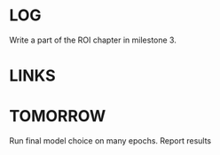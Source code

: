 # LOG
Write a part of the ROI chapter in milestone 3.
# LINKS

# TOMORROW
Run final model choice on many epochs. Report results
